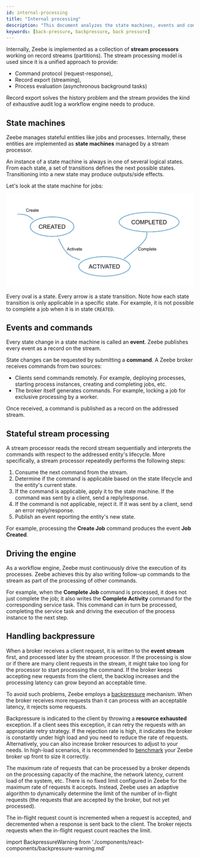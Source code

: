 ```yaml
---
id: internal-processing
title: "Internal processing"
description: "This document analyzes the state machines, events and commands, stateful stream processing, driving the engine, and handling backpressure within Zeebe."
keywords: [back-pressure, backpressure, back pressure]
---
```


Internally, Zeebe is implemented as a collection of **stream processors** working on record streams \(partitions\). The stream processing model is used since it is a unified approach to provide:

- Command protocol \(request-response\),
- Record export \(streaming\),
- Process evaluation \(asynchronous background tasks\)

Record export solves the history problem and the stream provides the kind of exhaustive audit log a workflow engine needs to produce.

## State machines

Zeebe manages stateful entities like jobs and processes. Internally, these entities are implemented as **state machines** managed by a stream processor.

An instance of a state machine is always in one of several logical states. From each state, a set of transitions defines the next possible states. Transitioning into a new state may produce outputs/side effects.

Let's look at the state machine for jobs:

![partition](assets/internal-processing-job.png)

Every oval is a state. Every arrow is a state transition. Note how each state transition is only applicable in a specific state. For example, it is not possible to complete a job when it is in state `CREATED`.

## Events and commands

Every state change in a state machine is called an **event**. Zeebe publishes every event as a record on the stream.

State changes can be requested by submitting a **command**. A Zeebe broker receives commands from two sources:

- Clients send commands remotely. For example, deploying processes, starting process instances, creating and completing jobs, etc.
- The broker itself generates commands. For example, locking a job for exclusive processing by a worker.

Once received, a command is published as a record on the addressed stream.

## Stateful stream processing

A stream processor reads the record stream sequentially and interprets the commands with respect to the addressed entity's lifecycle. More specifically, a stream processor repeatedly performs the following steps:

1. Consume the next command from the stream.
2. Determine if the command is applicable based on the state lifecycle and the entity's current state.
3. If the command is applicable, apply it to the state machine. If the command was sent by a client, send a reply/response.
4. If the command is not applicable, reject it. If it was sent by a client, send an error reply/response.
5. Publish an event reporting the entity's new state.

For example, processing the **Create Job** command produces the event **Job Created**.

## Driving the engine

As a workflow engine, Zeebe must continuously drive the execution of its processes. Zeebe achieves this by also writing follow-up commands to the stream as part of the processing of other commands.

For example, when the **Complete Job** command is processed, it does not just complete the job; it also writes the **Complete Activity** command for the corresponding service task.
This command can in turn be processed, completing the service task and driving the execution of the process instance to the next step.

## Handling backpressure

When a broker receives a client request, it is written to the **event stream** first, and processed later by the stream processor. If the processing is slow or if there are many client requests in the stream, it might take too long for the processor to start processing the command. If the broker keeps accepting new requests from the client, the backlog increases and the processing latency can grow beyond an acceptable time.

To avoid such problems, Zeebe employs a [backpressure](/self-managed/zeebe-deployment/operations/backpressure.md) mechanism.
When the broker receives more requests than it can process with an acceptable latency, it rejects some requests.

Backpressure is indicated to the client by throwing a **resource exhausted** exception. If a client sees this exception, it can retry the requests with an appropriate retry strategy. If the rejection rate is high, it indicates the broker is constantly under high load and you need to reduce the rate of requests. Alternatively, you can also increase broker resources to adjust to your needs. In high-load scenarios, it is recommended to [benchmark](https://camunda.com/blog/2022/05/how-to-benchmark-your-camunda-platform-8-cluster/) your Zeebe broker up front to size it correctly.

The maximum rate of requests that can be processed by a broker depends on the processing capacity of the machine, the network latency, current load of the system, etc. There is no fixed limit configured in Zeebe for the maximum rate of requests it accepts. Instead, Zeebe uses an adaptive algorithm to dynamically determine the limit of the number of in-flight requests (the requests that are accepted by the broker, but not yet processed).

The in-flight request count is incremented when a request is accepted, and decremented when a response is sent back to the client. The broker rejects requests when the in-flight request count reaches the limit.

import BackpressureWarning from './components/react-components/backpressure-warning.md'

<BackpressureWarning/>
